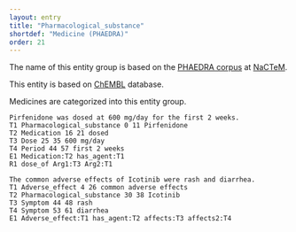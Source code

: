 ```yaml
---
layout: entry
title: "Pharmacological_substance"
shortdef: "Medicine (PHAEDRA)"
order: 21
---
```


The name of this entity group is based on the <a href="http://www.nactem.ac.uk/PHAEDRA/">PHAEDRA corpus</a> at <a href="http://www.nactem.ac.uk/">NaCTeM</a>.

This entity is based on <a href="https://www.ebi.ac.uk/chembl/">ChEMBL</a> database.

Medicines are categorized into this entity group.

~~~ ann
Pirfenidone was dosed at 600 mg/day for the first 2 weeks.
T1 Pharmacological_substance 0 11 Pirfenidone
T2 Medication 16 21 dosed
T3 Dose 25 35 600 mg/day
T4 Period 44 57 first 2 weeks
E1 Medication:T2 has_agent:T1
R1 dose_of Arg1:T3 Arg2:T1
~~~

~~~ ann
The common adverse effects of Icotinib were rash and diarrhea.
T1 Adverse_effect 4 26 common adverse effects
T2 Pharmacological_substance 30 38 Icotinib
T3 Symptom 44 48 rash
T4 Symptom 53 61 diarrhea
E1 Adverse_effect:T1 has_agent:T2 affects:T3 affects2:T4
~~~


<!-- details -->
